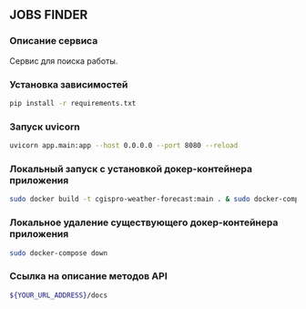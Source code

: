 ## JOBS FINDER

### Описание сервиса

Сервис для поиска работы.

### Установка зависимостей
```bash
pip install -r requirements.txt
```
### Запуск uvicorn
```bash
uvicorn app.main:app --host 0.0.0.0 --port 8080 --reload
```
### Локальный запуск с установкой докер-контейнера приложения
```bash
sudo docker build -t cgispro-weather-forecast:main . & sudo docker-compose up -d
```
### Локальное удаление существующего докер-контейнера приложения
```bash
sudo docker-compose down
```
### Ссылка на описание методов API
```bash
${YOUR_URL_ADDRESS}/docs
```